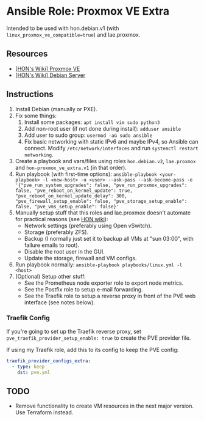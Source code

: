 # Ansible Role: Proxmox VE Extra

Intended to be used with hon.debian.v1 (with `linux_proxmox_ve_compatible=true`) and lae.proxmox.

## Resources

- [[HON's Wiki] Proxmox VE](https://wiki.hon.one/virt-cont/proxmox-ve/)
- [[HON's Wiki] Debian Server](https://wiki.hon.one/config/linux-server/debian/)

## Instructions

1. Install Debian (manually or PXE).
1. Fix some things:
    1. Install some packages: `apt install vim sudo python3`
    1. Add non-root user (if not done during install): `adduser ansible`
    1. Add user to sudo group: `usermod -aG sudo ansible`
    1. Fix basic networking with static IPv6 and maybe IPv4, so Ansible can connect. Modify `/etc/network/interfaces` and run `systemctl restart networking`.
1. Create a playbook and vars/files using roles `hon.debian.v2`, `lae.proxmox` and `hon-proxmox_ve_extra.v1` (in that order).
1. Run playbook (with first-time options): `ansible-playbook <your-playbook> -l <new-host> -u <user> --ask-pass --ask-become-pass -e '{"pve_run_system_upgrades": false, "pve_run_proxmox_upgrades": false, "pve_reboot_on_kernel_update": true, "pve_reboot_on_kernel_update_delay": 300, "pve_firewall_setup_enable": false, "pve_storage_setup_enable": false, "pve_vms_setup_enable": false}'`
1. Manually setup stuff that this roles and lae.proxmox doesn't automate for practical reasons (see [HON wiki](https://wiki.hon.one/virt-cont/proxmox-ve/)):
    - Network settings (preferably using Open vSwitch).
    - Storage (preferably ZFS).
    - Backup (I normally just set it to backup all VMs at "sun 03:00", with failure emails to root).
    - Disable the root user in the GUI.
    - Update the storage, firewall and VM configs.
1. Run playbook normally: `ansible-playbook playbooks/linux.yml -l <host>`
1. (Optional) Setup other stuff:
    - See the Prometheus node exporter role to export node metrics.
    - See the Postfix role to setup e-mail forwarding.
    - See the Traefik role to setup a reverse proxy in front of the PVE web interface (see notes below).

### Traefik Config

If you're going to set up the Traefik reverse proxy, set `pve_traefik_provider_setup_enable: true` to create the PVE provider file.

If using my Traefik role, add this to its config to keep the PVE config:

```yml
traefik_provider_configs_extra:
  - type: keep
    dst: pve.yml
```

## TODO

- Remove functionality to create VM resources in the next major version. Use Terraform instead.
